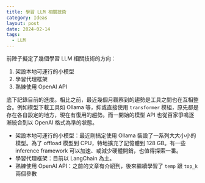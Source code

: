 ```yaml
---
title: 學習 LLM 相關技術
category: Ideas
layout: post
date: 2024-02-14
tags:
  - LLM
---
```

前陣子擬定了幾個學習 LLM 相關技術的方向：

1. 架設本地可運行的小模型 
2. 學習代理框架
3. 熟練使用 OpenAI API

底下記錄目前的進度。相比之前，最近幾個月觀察到的趨勢是工具之間也在互相整合。例如模型下載工具如 Ollama 等，抑或直接使用 `transformer` 模組，原先都是存在各自設定的地方，現在有復用的趨勢。而一開始的模型 API 也從百家爭鳴逐漸統合到以 OpenAI 格式為準的狀態。

- 架設本地可運行的小模型：最近剛搞定使用 Ollama 裝設了一系列大大小小的模型。為了 offload 模型到 CPU，特地擴充了記憶體到 128 GB。有一些 inference framework 可以加速、或減少硬體開銷，也值得探索一番。
- 學習代理框架：目前以 LangChain 為主。
- 熟練使用 OpenAI API：之前的文章有介紹到，後來繼續學習了 `temp` 跟 `top_k` 兩個參數